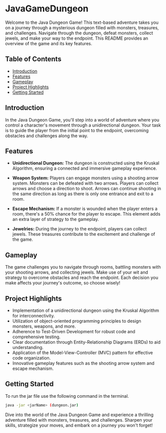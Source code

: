 # JavaGameDungeon
Welcome to the Java Dungeon Game! This text-based adventure takes you on a journey through a mysterious dungeon filled with monsters, treasures, and challenges. Navigate through the dungeon, defeat monsters, collect jewels, and make your way to the endpoint. This README provides an overview of the game and its key features.

## Table of Contents
- [Introduction](#introduction)
- [Features](#features)
- [Gameplay](#gameplay)
- [Project Highlights](#project-highlights)
- [Getting Started](#getting-started)

## Introduction
In the Java Dungeon Game, you'll step into a world of adventure where you control a character's movement through a unidirectional dungeon. Your task is to guide the player from the initial point to the endpoint, overcoming obstacles and challenges along the way.

## Features
- **Unidirectional Dungeon:** The dungeon is constructed using the Kruskal Algorithm, ensuring a connected and immersive gameplay experience.

- **Weapon System:** Players can engage monsters using a shooting arrow system. Monsters can be defeated with two arrows. Players can collect arrows and choose a direction to shoot. Arrows can continue shooting in the same direction as long as there is only one entrance and exit to a room.

- **Escape Mechanism:** If a monster is wounded when the player enters a room, there's a 50% chance for the player to escape. This element adds an extra layer of strategy to the gameplay.

- **Jewelries:** During the journey to the endpoint, players can collect jewels. These treasures contribute to the excitement and challenge of the game.

## Gameplay
The game challenges you to navigate through rooms, battling monsters with your shooting arrows, and collecting jewels. Make use of your wit and strategy to overcome obstacles and reach the endpoint. Each decision you make affects your journey's outcome, so choose wisely!

## Project Highlights
- Implementation of a unidirectional dungeon using the Kruskal Algorithm for interconnectivity.
- Utilization of object-oriented programming principles to design monsters, weapons, and more.
- Adherence to Test-Driven Development for robust code and comprehensive testing.
- Clear documentation through Entity-Relationship Diagrams (ERDs) to aid understanding.
- Application of the Model-View-Controller (MVC) pattern for effective code organization.
- Innovative gameplay features such as the shooting arrow system and escape mechanism.

## Getting Started
To run the jar file use the following command in the terminal.

```bash
java -jar <jarName> (dungeon.jar)
```
Dive into the world of the Java Dungeon Game and experience a thrilling adventure filled with monsters, treasures, and challenges. Sharpen your skills, strategize your moves, and embark on a journey you won't forget!
